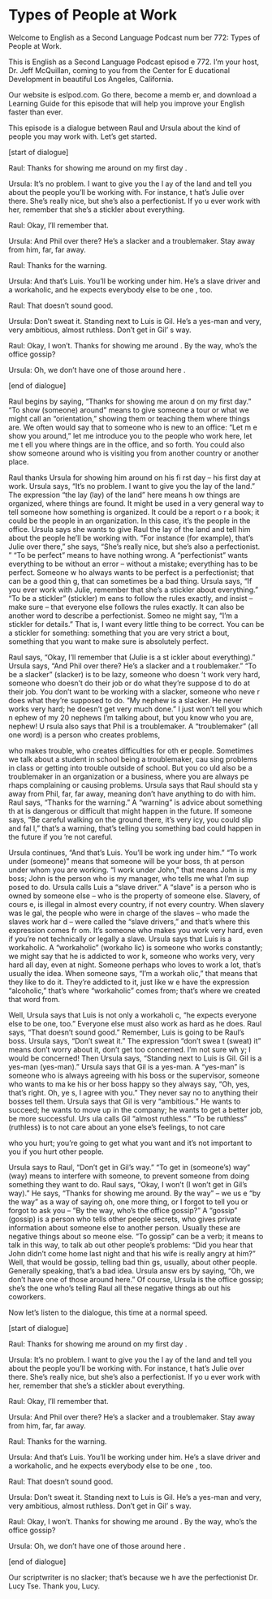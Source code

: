 # Types of People at Work

Welcome to English as a Second Language Podcast num ber 772: Types of People at Work.

This is English as a Second Language Podcast episod e 772.  I’m your host, Dr. Jeff McQuillan, coming to you from the Center for E ducational Development in beautiful Los Angeles, California.

Our website is eslpod.com.  Go there, become a memb er, and download a Learning Guide for this episode that will help you improve your English faster than ever.

This episode is a dialogue between Raul and Ursula about the kind of people you may work with.  Let’s get started.

[start of dialogue]

Raul:  Thanks for showing me around on my first day .

Ursula:  It’s no problem.  I want to give you the l ay of the land and tell you about the people you’ll be working with.  For instance, t hat’s Julie over there.  She’s really nice, but she’s also a perfectionist.  If yo u ever work with her, remember that she’s a stickler about everything.

Raul:  Okay, I’ll remember that.

Ursula:  And Phil over there?  He’s a slacker and a  troublemaker.  Stay away from him, far, far away.

Raul:  Thanks for the warning.

Ursula:  And that’s Luis.  You’ll be working under him.  He’s a slave driver and a workaholic, and he expects everybody else to be one , too.

Raul:  That doesn’t sound good.

Ursula:  Don’t sweat it.  Standing next to Luis is Gil.  He’s a yes-man and very, very ambitious, almost ruthless.  Don’t get in Gil’ s way.

Raul:  Okay, I won’t.  Thanks for showing me around .  By the way, who’s the office gossip?

 Ursula:  Oh, we don’t have one of those around here .

[end of dialogue]

Raul begins by saying, “Thanks for showing me aroun d on my first day.”  “To show (someone) around” means to give someone a tour  or what we might call an “orientation,” showing them or teaching them where things are.  We often would say that to someone who is new to an office: “Let m e show you around,” let me introduce you to the people who work here, let me t ell you where things are in the office, and so forth.  You could also show someone around who is visiting you from another country or another place.

Raul thanks Ursula for showing him around on his fi rst day – his first day at work. Ursula says, “It’s no problem.  I want to give you the lay of the land.”  The expression “the lay (lay) of the land” here means h ow things are organized, where things are found.  It might be used in a very  general way to tell someone how something is organized.  It could be a report o r a book; it could be the people in an organization.  In this case, it’s the people in the office.  Ursula says she wants to give Raul the lay of the land and tell  him about the people he’ll be working with.  “For instance (for example), that’s Julie over there,” she says, “She’s really nice, but she’s also a perfectionist. ”  “To be perfect” means to have nothing wrong.  A “perfectionist” wants everything to be without an error – without a mistake; everything has to be perfect.  Someone w ho always wants to be perfect is a perfectionist; that can be a good thin g, that can sometimes be a bad thing.  Ursula says, “If you ever work with Julie, remember that she’s a stickler about everything.”  “To be a stickler” (stickler) m eans to follow the rules exactly, and insist – make sure – that everyone else follows  the rules exactly.  It can also be another word to describe a perfectionist.  Someo ne might say, “I’m a stickler for details.”  That is, I want every little thing to be correct.  You can be a stickler for something: something that you are very strict a bout, something that you want to make sure is absolutely perfect.

Raul says, “Okay, I’ll remember that (Julie is a st ickler about everything).”  Ursula says, “And Phil over there?  He’s a slacker and a t roublemaker.”  “To be a slacker” (slacker) is to be lazy, someone who doesn ’t work very hard, someone who doesn’t do their job or do what they’re suppose d to do at their job.  You don’t want to be working with a slacker, someone who neve r does what they’re supposed to do.  “My nephew is a slacker.  He never  works very hard; he doesn’t get very much done.”  I just won’t tell you which n ephew of my 20 nephews I’m talking about, but you know who you are, nephew!  U rsula also says that Phil is a troublemaker.  A “troublemaker” (all one word) is a  person who creates problems,

who makes trouble, who creates difficulties for oth er people.  Sometimes we talk about a student in school being a troublemaker, cau sing problems in class or getting into trouble outside of school.  But you co uld also be a troublemaker in an organization or a business, where you are always pe rhaps complaining or causing problems.  Ursula says that Raul should sta y away from Phil, far, far away, meaning don’t have anything to do with him.  Raul says, “Thanks for the warning.”  A “warning” is advice about something th at is dangerous or difficult that might happen in the future.  If someone says, “Be careful walking on the ground there, it’s very icy, you could slip and fal l,” that’s a warning, that’s telling you something bad could happen in the future if you ’re not careful.

Ursula continues, “And that’s Luis.  You’ll be work ing under him.”  “To work under (someone)” means that someone will be your boss, th at person under whom you are working.  “I work under John,” that means John is my boss; John is the person who is my manager, who tells me what I’m sup posed to do.  Ursula calls Luis a “slave driver.”  A “slave” is a person who is owned by someone else – who is the property of someone else.  Slavery, of cours e, is illegal in almost every country, if not every country.  When slavery was le gal, the people who were in charge of the slaves – who made the slaves work har d – were called the “slave drivers,” and that’s where this expression comes fr om.  It’s someone who makes you work very hard, even if you’re not technically or legally a slave.  Ursula says that Luis is a workaholic.  A “workaholic” (workaho lic) is someone who works constantly; we might say that he is addicted to wor k, someone who works very, very hard all day, even at night.  Someone perhaps who loves to work a lot, that’s usually the idea.  When someone says, “I’m a workah olic,” that means that they like to do it.  They’re addicted to it, just like w e have the expression “alcoholic,” that’s where “workaholic” comes from; that’s where we created that word from.

Well, Ursula says that Luis is not only a workaholi c, “he expects everyone else to be one, too.”  Everyone else must also work as hard  as he does.  Raul says, “That doesn’t sound good.”  Remember, Luis is going  to be Raul’s boss.  Ursula says, “Don’t sweat it.”  The expression “don’t swea t (sweat) it” means don’t worry about it, don’t get too concerned.  I’m not sure wh y; I would be concerned!  Then Ursula says, “Standing next to Luis is Gil.  Gil is  a yes-man (yes-man).”  Ursula says that Gil is a yes-man.  A “yes-man” is someone  who is always agreeing with his boss or the supervisor, someone who wants to ma ke his or her boss happy so they always say, “Oh, yes, that’s right.  Oh, ye s, I agree with you.”  They never say no to anything their bosses tell them.  Ursula says that Gil is very “ambitious.”  He wants to succeed; he wants to move  up in the company; he wants to get a better job, be more successful.  Urs ula calls Gil “almost ruthless.” “To be ruthless” (ruthless) is to not care about an yone else’s feelings, to not care

who you hurt; you’re going to get what you want and  it’s not important to you if you hurt other people.

Ursula says to Raul, “Don’t get in Gil’s way.”  “To  get in (someone’s) way” (way) means to interfere with someone, to prevent someone  from doing something they want to do.  Raul says, “Okay, I won’t (I won’t get  in Gil’s way).”  He says, “Thanks for showing me around.  By the way” – we us e “by the way” as a way of saying oh, one more thing, or I forgot to tell you or forgot to ask you – “By the way, who’s the office gossip?”  A “gossip” (gossip)  is a person who tells other people secrets, who gives private information about  someone else to another person.  Usually these are negative things about so meone else.  “To gossip” can be a verb; it means to talk in this way, to talk ab out other people’s problems: “Did you hear that John didn’t come home last night and that his wife is really angry at him?”  Well, that would be gossip, telling bad thin gs, usually, about other people. Generally speaking, that’s a bad idea.  Ursula answ ers by saying, “Oh, we don’t have one of those around here.”  Of course, Ursula is the office gossip; she’s the one who’s telling Raul all these negative things ab out his coworkers.

Now let’s listen to the dialogue, this time at a normal speed.

[start of dialogue]

Raul:  Thanks for showing me around on my first day .

Ursula:  It’s no problem.  I want to give you the l ay of the land and tell you about the people you’ll be working with.  For instance, t hat’s Julie over there.  She’s really nice, but she’s also a perfectionist.  If yo u ever work with her, remember that she’s a stickler about everything.

Raul:  Okay, I’ll remember that.

Ursula:  And Phil over there?  He’s a slacker and a  troublemaker.  Stay away from him, far, far away.

Raul:  Thanks for the warning.

Ursula:  And that’s Luis.  You’ll be working under him.  He’s a slave driver and a workaholic, and he expects everybody else to be one , too.

Raul:  That doesn’t sound good.

Ursula:  Don’t sweat it.  Standing next to Luis is Gil.  He’s a yes-man and very, very ambitious, almost ruthless.  Don’t get in Gil’ s way.

Raul:  Okay, I won’t.  Thanks for showing me around .  By the way, who’s the office gossip?

Ursula:  Oh, we don’t have one of those around here .

[end of dialogue]

Our scriptwriter is no slacker; that’s because we h ave the perfectionist Dr. Lucy Tse.  Thank you, Lucy.






